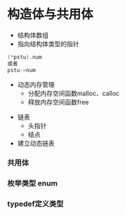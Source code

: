 # 构造体与共用体

* 结构体数组
* 指向结构体类型的指针
```c
(*pstu).num
或者
pstu->num
```

- 动态内存管理
    * 分配内存空间函数malloc、calloc
    * 释放内存空间函数free


* 链表
    * 头指针
    * 结点
* 建立动态链表


### 共用体

### 枚举类型 enum

### typedef定义类型